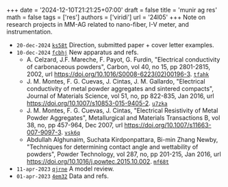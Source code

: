 +++
date = '2024-12-10T21:21:25+07:00'
draft = false
title = 'munir ag res'
math = false
tags = ['res']
authors = ['viridi']
url = '24l05'
+++
Note on research projects in MM-AG related to nano-fiber, I-V meter, and instrumentation.

<!--more-->

+ `20-dec-2024` [`ks58t`](https://osf.io/ks58t) Direction, submitted paper + cover letter examples.
+ `10-dec-2024` [`fcbhj`](https://osf.io/fcbhj) New apparatus and refs.
  - A. Celzard, J.F. Mareche, F. Payot, G. Furdin, "Electrical conductivity of carbonaceous powders", Carbon, vol 40, no 15, pp 2801-2815, 2002, url https://doi.org/10.1016/S0008-6223(02)00196-3. [`tfahk`](https://osf.io/tfahk)
  - J. M. Montes, F. G. Cuevas, J. Cintas, J. M. Gallardo, "Electrical conductivity of metal powder aggregates and sintered compacts", Journal of Materials Science, vol 51, no, pp 822-835, Jan 2016, url https://doi.org/10.1007/s10853-015-9405-2. [`u7zka`](https://osf.io/u7zka)
  - J. M. Montes, F. G. Cuevas, J. Cintas, "Electrical Resistivity of Metal Powder Aggregates", Metallurgical and Materials Transactions B, vol 38, no, pp 457-964, Dec 2007, url https://doi.org/10.1007/s11663-007-9097-3. [`vsk6q`](https://osf.io/vsk6q)
  - Abdullah Alghunaim, Suchata Kirdponpattara, Bi-min Zhang Newby, "Techniques for determining contact angle and wettability of powders", Powder Technology, vol 287, no, pp 201-215, Jan 2016, url https://doi.org/10.1016/j.powtec.2015.10.002. [`mf68t`](https://osf.io/mf68t)
+ `11-apr-2023` [`qjrne`](https://osf.io/qjrne) A model review.
+ `01-apr-2023` [`4em32`](https://osf.io/4em32) Data and refs.
